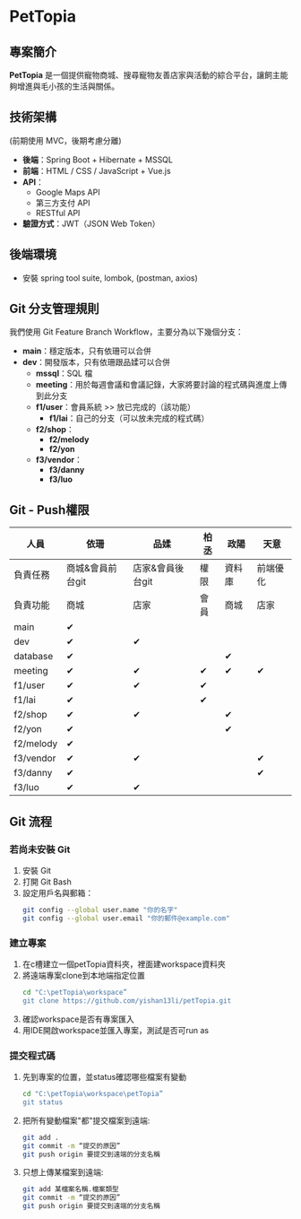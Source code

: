 # PetTopia

## 專案簡介
**PetTopia** 是一個提供寵物商城、搜尋寵物友善店家與活動的綜合平台，讓飼主能夠增進與毛小孩的生活與關係。

## 技術架構
(前期使用 MVC，後期考慮分離)
- **後端**：Spring Boot + Hibernate + MSSQL
- **前端**：HTML / CSS / JavaScript + Vue.js
- **API**：
  - Google Maps API
  - 第三方支付 API
  - RESTful API
- **驗證方式**：JWT（JSON Web Token）

## 後端環境
- 安裝 spring tool suite, lombok, (postman, axios)

## Git 分支管理規則
我們使用 Git Feature Branch Workflow，主要分為以下幾個分支：
- **main**：穩定版本，只有依珊可以合併
- **dev**：開發版本，只有依珊跟品媃可以合併
  - **mssql**：SQL 檔
  - **meeting**：用於每週會議和會議記錄，大家將要討論的程式碼與進度上傳到此分支
  - **f1/user**：會員系統 >> 放已完成的（該功能）
    - **f1/lai**：自己的分支（可以放未完成的程式碼）
  - **f2/shop**：
    - **f2/melody**
    - **f2/yon**
  - **f3/vendor**：
    - **f3/danny**
    - **f3/luo**

## Git - Push權限

| 人員 | 依珊 | 品媃 | 柏丞 | 政陽 | 天意 |
|------|------|------|------|------|------|
| 負責任務 | 商城&會員前台git | 店家&會員後台git | 權限 | 資料庫 | 前端優化 |
| 負責功能 | 商城 | 店家 | 會員 | 商城 | 店家 |
| main | ✔ |  |  |  |  |
| dev | ✔ | ✔ |  |  |  |
| database |✔  |  |  | ✔ |  |
| meeting | ✔ | ✔ | ✔ | ✔ | ✔ |
| f1/user | ✔ | ✔ | ✔ |  |  |
| f1/lai |✔  |  | ✔ |  |  |
| f2/shop | ✔ | ✔ |  | ✔ |  |
| f2/yon | ✔ |  |  | ✔ |  |
| f2/melody | ✔ |  |  |  |  |
| f3/vendor | ✔ | ✔ |  |  | ✔ |
| f3/danny | ✔ |  |  |  | ✔ |
| f3/luo | ✔ | ✔ |  |  |  |

## Git 流程

### 若尚未安裝 Git
1. 安裝 Git
2. 打開 Git Bash
3. 設定用戶名與郵箱：
   ```bash
   git config --global user.name "你的名字"
   git config --global user.email "你的郵件@example.com"
### 建立專案
1. 在c槽建立一個petTopia資料夾，裡面建workspace資料夾
2. 將遠端專案clone到本地端指定位置
    ```bash
    cd "C:\petTopia\workspace”
    git clone https://github.com/yishan13li/petTopia.git
3. 確認workspace是否有專案匯入
4. 用IDE開啟workspace並匯入專案，測試是否可run as

### 提交程式碼
1. 先到專案的位置，並status確認哪些檔案有變動
    ```bash
    cd "C:\petTopia\workspace\petTopia”  
    git status 
2. 把所有變動檔案"都"提交檔案到遠端:
    ```bash
    git add .
    git commit -m “提交的原因”
    git push origin 要提交到遠端的分支名稱
3. 只想上傳某檔案到遠端:
    ```bash
    git add 某檔案名稱.檔案類型
    git commit -m “提交的原因”
    git push origin 要提交到遠端的分支名稱
